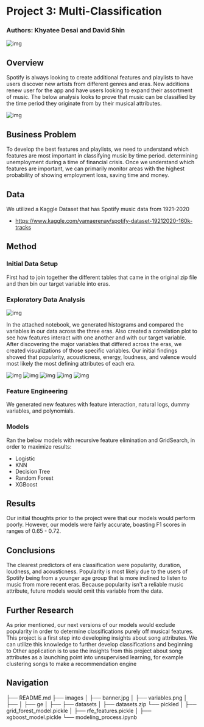 # Project 3: Multi-Classification
### Authors: Khyatee Desai and David Shin

![img](./images/banner.jpg)

## Overview

Spotify is always looking to create additional features and playlists to have users discover new artists from different genres and eras. New additions renew user for the app and have users looking to expand their assortment of music. The below analysis looks to prove that music can be classified by the time period they originate from by their musical attributes. 

![img](./images/spothome.jpg)

## Business Problem

To develop the best features and playlists, we need to understand which features are most important in classifying music by time period. determining unemployment during a time of financial crisis. Once we understand which features are important, we can primarily monitor areas with the highest probability of showing employment loss, saving time and money.

## Data

We utilized a Kaggle Dataset that has Spotify music data from 1921-2020
*  https://www.kaggle.com/yamaerenay/spotify-dataset-19212020-160k-tracks

## Method

### Initial Data Setup

First had to join together the different tables that came in the original zip file and then bin our target variable into eras.

### Exploratory Data Analysis

![img](./images/attributes.png)

In the attached notebook, we generated histograms and compared the variables in our data across the three eras. Also created a correlation plot to see how features interact with one another and with our target variable. After discovering the major variables that differed across the eras, we created visualizations of those specific variables. Our initial findings showed that popularity, acousticness, energy, loudness, and valence would most likely the most defining attributes of each era.

![img](./images/pop.png)
![img](./images/acoustic.png)
![img](./images/energy.png)
![img](./images/loudness.png)
![img](./images/valence.png)
### Feature Engineering

We generated new features with feature interaction, natural logs, dummy variables, and polynomials.

### Models

Ran the below models with recursive feature elimination and GridSearch, in order to maximize results:
* Logistic
* KNN
* Decision Tree
* Random Forest
* XGBoost

## Results

Our initial thoughts prior to the project were that our models would perform poorly. However, our models were fairly accurate, boasting F1 scores in ranges of 0.65 - 0.72. 

## Conclusions

The clearest predictors of era classification were popularity, duration, loudness, and acousticness. Popularity is most likely due to the users of Spotify being from a younger age group that is more inclined to listen to music from more recent eras.  Because popularity isn't a reliable music attribute, future models would omit this variable from the data.

## Further Research

As prior mentioned, our next versions of our models would exclude popularity in order to determine classifications purely off musical features. This project is a first step into developing insights about song attributes. We can utilize this knowledge to further develop classifications and beginning to Other application is to use the insights from this project about song attributes as a launching point into unsupervised learning, for example clustering songs to make a recommendation engine 

## Navigation
├── README.md
├── images
│   ├── banner.jpg
│   ├── variables.png
│   ├── 
│   ├── ge 
│   ├── 
├── datasets
│   ├── datasets.zip
└── pickled
│   ├── grid_forest_model.pickle
│   ├── rfe_features.pickle
│   ├── xgboost_model.pickle
└── modeling_process.ipynb
